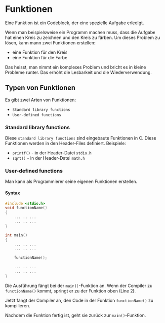# Funktionen

<show-structure depth="2"/>

Eine Funktion ist ein Codeblock, der eine spezielle Aufgabe erledigt.

Wenn man beispielsweise ein Programm machen muss, dass die Aufgabe hat einen Kreis zu zeichnen und den Kreis zu färben. Um dieses Problem zu lösen, kann mann zwei Funktionen erstellen:

- eine Funktion für den Kreis
- eine Funktion für die Farbe

Das heisst, man nimmt ein komplexes Problem und bricht es in kleine Probleme runter. Das erhöht die Lesbarkeit und die Wiederverwendung.

## Typen von Funktionen

Es gibt zwei Arten von Funktionen:

- `Standard library functions`
- `User-defined functions`

### Standard library functions

Diese `standard library functions` sind eingebaute Funktionen in C. Diese Funktionen werden in den Header-Files definiert. Beispiele:

- `printf()` - in der Header-Datei `stdio.h`
- `sqrt()` - in der Header-Datei `math.h`

### User-defined functions

Man kann als Programmierer seine eigenen Funktionen erstellen. 

#### Syntax

```C
#include <stdio.h>
void functionName()
{
    ... .. ...
    ... .. ...
}

int main()
{
    ... .. ...
    ... .. ...

    functionName();
    
    ... .. ...
    ... .. ...
}
```

Die Ausführung fängt bei der `main()`-Funktion an. Wenn der Compiler zu `functionName()` kommt, springt er zu der Funktion oben (Line 2).

Jetzt fängt der Compiler an, den Code in der Funktion `functionName()` zu kompilieren. 

Nachdem die Funktion fertig ist, geht sie zurück zur `main()`-Funktion.